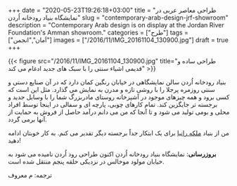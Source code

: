 +++
date = "2020-05-23T19:26:18+03:00"
title = "طراحی معاصر عربی در نمایشگاه بنیاد رودخانه اُردن"
slug = "contemporary-arab-design-jrf-showroom"
description = "Contemporary Arab design is on display at the Jordan River Foundation's Amman showroom."
categories = ["طرح"]
tags = ["اَمان","انجمن"]
images = ["/2016/11/IMG_20161104_130900.jpg"]
draft = true
+++

{{< figure src="/2016/11/IMG_20161104_130900.jpg" title="طراحی ساده و قدیمی اشیاء سنتی را با سبک های جدید ادغام می کند" >}}

بنیاد رودخانه اُردن سالن نمایشگاهی در خیابان رنگین کمان دارد که در آن صنایع دستی و سنتی روزمره پرجلا را با روشی تازه و مدرن به نمایش می گذارد. مثل این است که کسی برود و همه چیزهای موجود در آشپزخانه روستای مادربزرگ شما را با وسایل جدید و برجسته تر جایگزین کند. تمام کارهای چوبی، پارچه ای و سفالی در اینجا توسط افراد محلی و بومی تولید می شود و تا آنجا که من می دانم درآمد حاصل از فروش به حمایت از آنها برمی گردد.

<!--more-->

من از بنیاد [ملکه رانیا][queenrania] برای یک ابتکار جداً برجسته دیگر تقدیر می کنم. به کار خوبتان ادامه دهید!

**بروزرسانی**: نمایشگاه بنیاد رودخانه اُردن اکنون طراحی رود اُردن نامیده می شود به خیابان مولود موخالس در نزدیکی حلقه پنجم منتقل شده است.

ترجمه: م معروف

[queenrania]: https://www.qrf.org/
